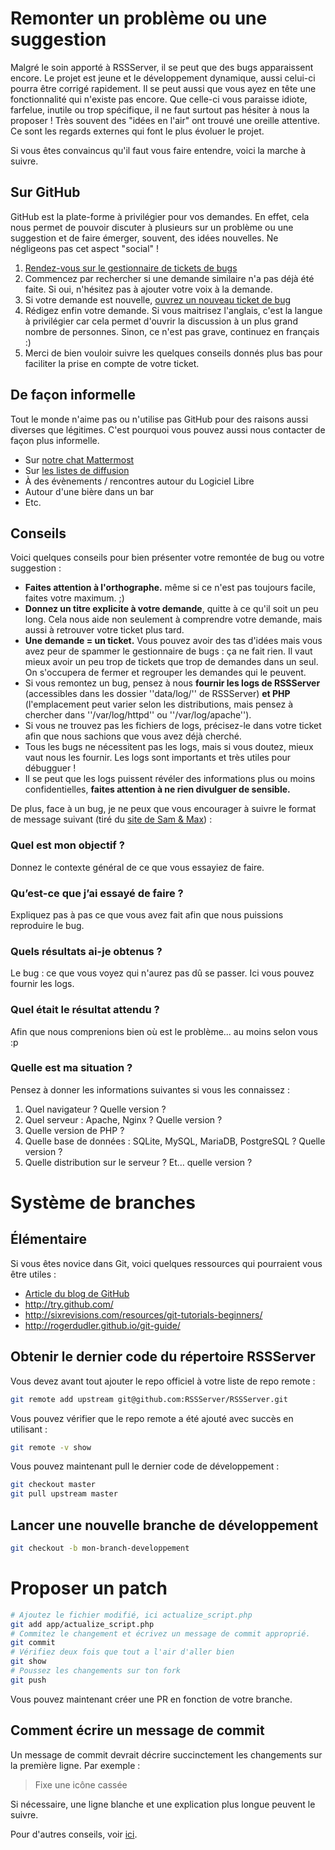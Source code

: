 # Remonter un problème ou une suggestion

Malgré le soin apporté à RSSServer, il se peut que des bugs apparaissent
encore. Le projet est jeune et le développement dynamique, aussi celui-ci
pourra être corrigé rapidement. Il se peut aussi que vous ayez en tête une
fonctionnalité qui n'existe pas encore. Que celle-ci vous paraisse idiote,
farfelue, inutile ou trop spécifique, il ne faut surtout pas hésiter à nous
la proposer ! Très souvent des "idées en l'air" ont trouvé une oreille
attentive. Ce sont les regards externes qui font le plus évoluer le projet.

Si vous êtes convaincus qu'il faut vous faire entendre, voici la marche à
suivre.

## Sur GitHub

GitHub est la plate-forme à privilégier pour vos demandes. En effet, cela
nous permet de pouvoir discuter à plusieurs sur un problème ou une
suggestion et de faire émerger, souvent, des idées nouvelles. Ne négligeons
pas cet aspect "social" !

 1. [Rendez-vous sur le gestionnaire de tickets de
    bugs](https://github.com/RSSServer/RSSServer/issues)
 2. Commencez par rechercher si une demande similaire n'a pas déjà été
    faite. Si oui, n'hésitez pas à ajouter votre voix à la demande.
 3. Si votre demande est nouvelle, [ouvrez un nouveau ticket de
    bug](https://github.com/RSSServer/RSSServer/issues/new)
 4. Rédigez enfin votre demande. Si vous maitrisez l'anglais, c'est la
    langue à privilégier car cela permet d'ouvrir la discussion à un plus
    grand nombre de personnes. Sinon, ce n'est pas grave, continuez en
    français :)
 5. Merci de bien vouloir suivre les quelques conseils donnés plus bas pour
    faciliter la prise en compte de votre ticket.
 
## De façon informelle

Tout le monde n'aime pas ou n'utilise pas GitHub pour des raisons aussi
diverses que légitimes. C'est pourquoi vous pouvez aussi nous contacter de
façon plus informelle.

* Sur [notre chat
  Mattermost](https://framateam.org/signup_user_complete/?id=e2680d3e3128b9fac8fdb3003b0024ee)
* Sur [les listes de
  diffusion](https://rssserver.org/announce-of-the-mailing-lists.html)
* À des évènements / rencontres autour du Logiciel Libre
* Autour d'une bière dans un bar
* Etc.

## Conseils

Voici quelques conseils pour bien présenter votre remontée de bug ou votre
suggestion :


* **Faites attention à l'orthographe.** même si ce n'est pas toujours
  facile, faites votre maximum. ;)
* **Donnez un titre explicite à votre demande**, quitte à ce qu'il soit un
  peu long. Cela nous aide non seulement à comprendre votre demande, mais
  aussi à retrouver votre ticket plus tard.
* **Une demande = un ticket.** Vous pouvez avoir des tas d'idées mais vous
  avez peur de spammer le gestionnaire de bugs : ça ne fait rien. Il vaut
  mieux avoir un peu trop de tickets que trop de demandes dans un seul. On
  s'occupera de fermer et regrouper les demandes qui le peuvent.
* Si vous remontez un bug, pensez à nous **fournir les logs de RSSServer**
  (accessibles dans les dossier ''data/log/'' de RSSServer) **et PHP**
  (l'emplacement peut varier selon les distributions, mais pensez à chercher
  dans ''/var/log/httpd'' ou ''/var/log/apache'').
* Si vous ne trouvez pas les fichiers de logs, précisez-le dans votre ticket
  afin que nous sachions que vous avez déjà cherché.
* Tous les bugs ne nécessitent pas les logs, mais si vous doutez, mieux vaut
  nous les fournir. Les logs sont importants et très utiles pour débugguer !
* Il se peut que les logs puissent révéler des informations plus ou moins
  confidentielles, **faites attention à ne rien divulguer de sensible.**

De plus, face à un bug, je ne peux que vous encourager à suivre le format de
message suivant (tiré du [site de Sam &
Max](http://sametmax.com/template-de-demande-daide-en-informatique/)) :

### Quel est mon objectif ?

Donnez le contexte général de ce que vous essayiez de faire.

### Qu’est-ce que j’ai essayé de faire ?

Expliquez pas à pas ce que vous avez fait afin que nous puissions reproduire
le bug.

### Quels résultats ai-je obtenus ?

Le bug : ce que vous voyez qui n'aurez pas dû se passer. Ici vous pouvez
fournir les logs.

### Quel était le résultat attendu ?

Afin que nous comprenions bien où est le problème... au moins selon vous :p

### Quelle est ma situation ?

Pensez à donner les informations suivantes si vous les connaissez :

 1. Quel navigateur ? Quelle version ?
 2. Quel serveur : Apache, Nginx ? Quelle version ?
 3. Quelle version de PHP ?
 4. Quelle base de données : SQLite, MySQL, MariaDB, PostgreSQL ? Quelle
    version ?
 5. Quelle distribution sur le serveur ? Et… quelle version ?

# Système de branches

## Élémentaire
Si vous êtes novice dans Git, voici quelques ressources qui pourraient vous
être utiles :

* [Article du blog de GitHub](https://github.com/blog/120-new-to-git)
* <http://try.github.com/>
* <http://sixrevisions.com/resources/git-tutorials-beginners/>
* <http://rogerdudler.github.io/git-guide/>

## Obtenir le dernier code du répertoire RSSServer
Vous devez avant tout ajouter le repo officiel à votre liste de repo remote
:
```bash
git remote add upstream git@github.com:RSSServer/RSSServer.git
```

Vous pouvez vérifier que le repo remote a été ajouté avec succès en
utilisant :
```bash
git remote -v show
```

Vous pouvez maintenant pull le dernier code de développement :
```bash
git checkout master
git pull upstream master
```

## Lancer une nouvelle branche de développement
```bash
git checkout -b mon-branch-developpement
```

# Proposer un patch

```bash
# Ajoutez le fichier modifié, ici actualize_script.php
git add app/actualize_script.php
# Commitez le changement et écrivez un message de commit approprié.
git commit
# Vérifiez deux fois que tout a l'air d'aller bien
git show
# Poussez les changements sur ton fork
git push
```

Vous pouvez maintenant créer une PR en fonction de votre branche.

## Comment écrire un message de commit

Un message de commit devrait décrire succinctement les changements sur la
première ligne. Par exemple :

> Fixe une icône cassée

Si nécessaire, une ligne blanche et une explication plus longue peuvent le
suivre.

Pour d'autres conseils, voir
[ici](https://chris.beams.io/posts/git-commit/).
